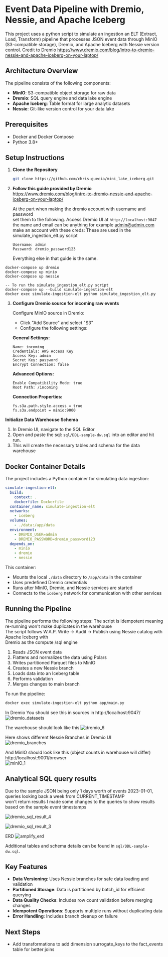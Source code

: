 # Event Data Pipeline with Dremio, Nessie, and Apache Iceberg

This project uses a python script to simulate an ingestion an ELT (Extract, Load, Transform) pipeline that processes JSON event data through MinIO (S3-compatible storage), Dremio, and Apache Iceberg with Nessie version control.
Credit to Dremio 
https://www.dremio.com/blog/intro-to-dremio-nessie-and-apache-iceberg-on-your-laptop/
## Architecture Overview

The pipeline consists of the following components:
- **MinIO**: S3-compatible object storage for raw data
- **Dremio**: SQL query engine and data lake engine
- **Apache Iceberg**: Table format for large analytic datasets
- **Nessie**: Git-like version control for your data lake

## Prerequisites

- Docker and Docker Compose
- Python 3.8+

## Setup Instructions

1. **Clone the Repository**
   ```bash
   git clone https://github.com/chris-guecia/mini_lake_iceberg.git
   ```

2. **Follow this guide provided by Dremio**  
   https://www.dremio.com/blog/intro-to-dremio-nessie-and-apache-iceberg-on-your-laptop/
   
   At the part when making the dremio account with username and password  
   set them to the following.
   Access Dremio UI at `http://localhost:9047`
   the name and email can be anything for example admin@admin.com
   make an account with these creds: These are used in the simulate_ingestion_elt.py script
      ```
      Username: admin
      Password: dremio_password123
      ```
   Everything else in that guide is the same.
```
docker-compose up dremio
docker-compose up minio
docker-compose up nessie

-- To run the simulate_ingestion_elt.py script 
docker-compose up --build simulate-ingestion-elt 
docker exec simulate-ingestion-elt python simulate_ingestion_elt.py 
```
3. **Configure Dremio source for incoming raw events**

   Configure MinIO source in Dremio:
      - Click "Add Source" and select "S3"
      - Configure the following settings:

      **General Settings:**
      ```
      Name: incoming
      Credentials: AWS Access Key
      Access Key: admin
      Secret Key: password
      Encrypt Connection: false
      ```

      **Advanced Options:**
      ```
      Enable Compatibility Mode: true
      Root Path: /incoming
      ```

      **Connection Properties:**
      ```
      fs.s3a.path.style.access = true
      fs.s3a.endpoint = minio:9000
      ```


 **Initialize Data Warehouse Schema**
   1. In Dremio UI, navigate to the SQL Editor
   2. Open and paste the sql: `sql/DDL-sample-dw.sql` into an editor and hit run.
   3. This will create the necessary tables and schema for the data warehouse

## Docker Container Details

The project includes a Python container for simulating data ingestion:

```yaml
simulate-ingestion-elt:
  build:
    context: .
    dockerfile: Dockerfile
  container_name: simulate-ingestion-elt
  networks:
    - iceberg
  volumes:
    - ./data:/app/data
  environment:
    - DREMIO_USER=admin
    - DREMIO_PASSWORD=dremio_password123
  depends_on:
    - minio
    - dremio
    - nessie
```

This container:
- Mounts the local `./data` directory to `/app/data` in the container
- Uses predefined Dremio credentials
- Runs after MinIO, Dremio, and Nessie services are started
- Connects to the `iceberg` network for communication with other services

## Running the Pipeline

The pipeline performs the following steps:
The script is idempotent meaning re-running won't make duplicates in the warehouse  
The script follows W.A.P. Write -> Audit -> Publish using Nessie catalog with Apache Iceberg with  
Dremio as the compute /sql engine 
1. Reads JSON event data
2. Flattens and normalizes the data using Polars
3. Writes partitioned Parquet files to MinIO
4. Creates a new Nessie branch
5. Loads data into an Iceberg table
6. Performs validation
7. Merges changes to main branch

To run the pipeline:
```bash
docker exec simulate-ingestion-elt python app/main.py
```
In Dremio You should see this in sources in http://localhost:9047/  
![dremio_datasets](https://github.com/user-attachments/assets/6bae0e28-99ea-4949-9ed2-bc4a15e5c626)


The warehouse should look like this 
![dremio_6](https://github.com/user-attachments/assets/0e3998a2-4d30-49ce-969c-ff80e935bcb3)


Here shows different Nessie Branches in Dremio UI  
![dremio_branches](https://github.com/user-attachments/assets/2a1c856b-86f3-499a-8297-be9c187927f1)


And MinIO should look like this (object counts in warehouse will differ) http://localhost:9001/browser  
![minIO_1](https://github.com/user-attachments/assets/1bd9bf3d-f04b-461b-88c0-4a2e904de51a)


## Analytical SQL query results
Due to the sample JSON being only 1 days worth of events 2023-01-01, queries looking back a week from CURRENT_TIMESTAMP   
won't return results I made some changes to the queries to show results based on the sample event timestamps

![dremio_sql_result_4](https://github.com/user-attachments/assets/b22de3ff-f8dc-4103-83b3-130f965852d2)

![dremio_sql_result_3](https://github.com/user-attachments/assets/e3c0ab17-8a56-4099-a891-1b184a5030e1)

ERD
![amplify_erd](https://github.com/user-attachments/assets/58c19d5c-daff-4c8f-9944-8885a4b2068d)


Additional tables and schema details can be found in `sql/DDL-sample-dw.sql`.

## Key Features

- **Data Versioning**: Uses Nessie branches for safe data loading and validation
- **Partitioned Storage**: Data is partitioned by batch_id for efficient querying
- **Data Quality Checks**: Includes row count validation before merging changes
- **Idempotent Operations**: Supports multiple runs without duplicating data
- **Error Handling**: Includes branch cleanup on failure

## Next Steps
- Add transformations to add dimension surrogate_keys to the fact_events table for better joins 
